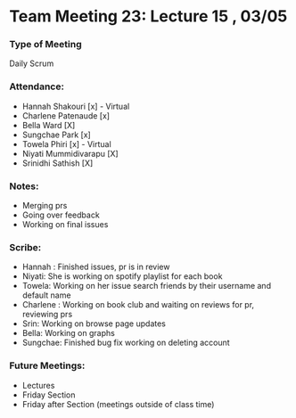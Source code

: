 # Team Meeting 23: Lecture 15 , 03/05

### Type of Meeting
Daily Scrum

### Attendance: 
* Hannah Shakouri [x] - Virtual
* Charlene Patenaude [x]
* Bella Ward [X]
* Sungchae Park [x]
* Towela Phiri [x] - Virtual
* Niyati Mummidivarapu [X]
* Srinidhi Sathish [X]

### Notes:
- Merging prs
- Going over feedback
- Working on final issues 

### Scribe:  
- Hannah : Finished issues, pr is in review
- Niyati: She is working on spotify playlist for each book
- Towela: Working on her issue search friends by their username and default name
- Charlene : Working on book club and waiting on reviews for pr, reviewing prs
- Srin: Working on browse page updates 
- Bella: Working on graphs
- Sungchae: Finished bug fix working on deleting account


### Future Meetings:
* Lectures
* Friday Section
* Friday after Section (meetings outside of class time)
